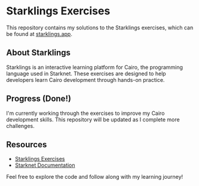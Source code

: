 # Starklings Exercises

This repository contains my solutions to the Starklings exercises, which can be found at [starklings.app](https://starklings.app).

## About Starklings

Starklings is an interactive learning platform for Cairo, the programming language used in Starknet. These exercises are designed to help developers learn Cairo development through hands-on practice.

## Progress (Done!)

I'm currently working through the exercises to improve my Cairo development skills. This repository will be updated as I complete more challenges.

## Resources

- [Starklings Exercises](https://starklings.app)
- [Starknet Documentation](https://docs.starknet.io/)

Feel free to explore the code and follow along with my learning journey!
